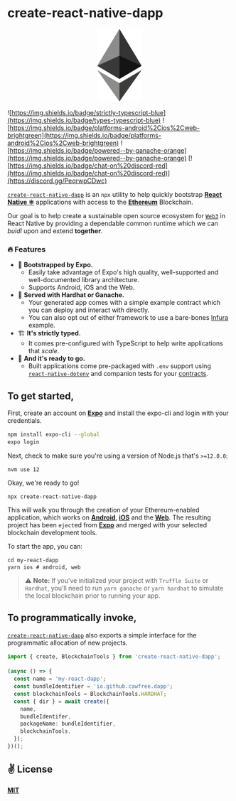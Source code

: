 # create-react-native-dapp

<p align="center">
  <img src="public/logo.png" width="100" />
</p>

![https://img.shields.io/badge/strictly-typescript-blue](https://img.shields.io/badge/types-typescript-blue)
![https://img.shields.io/badge/platforms-android%2Cios%2Cweb-brightgreen](https://img.shields.io/badge/platforms-android%2Cios%2Cweb-brightgreen)
![https://img.shields.io/badge/powered--by-ganache-orange](https://img.shields.io/badge/powered--by-ganache-orange)
[![https://img.shields.io/badge/chat-on%20discord-red](https://img.shields.io/badge/chat-on%20discord-red)](https://discord.gg/PeqrwpCDwc)

[`create-react-native-dapp`](https://github.com/cawfree/create-react-native-dapp) is an `npx` utility to help quickly bootstrap [**React Native ⚛️**](https://reactnative.dev) applications with access to the [**Ethereum**](https://ethereum.org) Blockchain.

Our goal is to help create a sustainable open source ecosystem for [`Web3`](https://github.com/ethereum/web3.js/) in React Native by providing a dependable common runtime which we can _buidl_ upon and extend **together**.

### 🔥 Features

- 🚀 **Bootstrapped by Expo.**
  - Easily take advantage of Expo's high quality, well-supported and well-documented library architecture.
  - Supports Android, iOS and the Web.
- 🍫 **Served with Hardhat or Ganache.**
  - Your generated app comes with a simple example contract which you can deploy and interact with directly.
  - You can also opt out of either framework to use a bare-bones [Infura](https://infura.io) example.
- 🏗️ **It's strictly typed.**
  - It comes pre-configured with TypeScript to help write applications that _scale_.
- 👊 **And it's ready to go.**
  - Built applications come pre-packaged with `.env` support using [`react-native-dotenv`](https://github.com/goatandsheep/react-native-dotenv) and companion tests for your [contracts](https://ethereum.org/en/learn/).

## To get started,
First, create an account on [**Expo**](https://expo.io/signup) and install the expo-cli and login with your credentials.

```bash
npm install expo-cli --global
expo login
```

Next, check to make sure you're using a version of Node.js that's `>=12.0.0`:

```
nvm use 12
```

Okay, we're ready to go!

```
npx create-react-native-dapp
```

This will walk you through the creation of your Ethereum-enabled application, which works on [**Android**](https://reactnative.dev), [**iOS**](https://reactnative.dev) and the [**Web**](https://github.com/necolas/react-native-web). The resulting project has been `eject`ed from [**Expo**](https://expo.io) and merged with your selected blockchain development tools.

To start the app, you can:

```
cd my-react-dapp
yarn ios # android, web
```

> ⚠️ **Note:** If you've initialized your project with `Truffle Suite` or `Hardhat`, you'll need to run `yarn ganache` or `yarn hardhat` to simulate the local blockchain prior to running your app.

## To programmatically invoke,

[`create-react-native-dapp`](https://github.com/cawfree/create-react-native-dapp) also exports a simple interface for the programmatic allocation of new projects.

```ts
import { create, BlockchainTools } from 'create-react-native-dapp';

(async () => {
  const name = 'my-react-dapp';
  const bundleIdentifier = 'io.github.cawfree.dapp';
  const blockchainTools = BlockchainTools.HARDHAT;
  const { dir } = await create({
    name,
    bundleIdentifer,
    packageName: bundleIdentifier,
    blockchainTools,
  });
})();
```

## ✌️ License

[**MIT**](./LICENSE)
